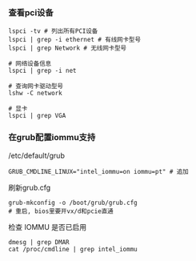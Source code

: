 ### 查看pci设备
```shell
lspci -tv # 列出所有PCI设备
lspci | grep -i ethernet # 有线网卡型号
lspci | grep Network # 无线网卡型号

# 网络设备信息
lspci | grep -i net

# 查询网卡驱动型号
lshw -C network

# 显卡
lspci | grep VGA
```

### 在grub配置iommu支持
/etc/default/grub
```shell
GRUB_CMDLINE_LINUX="intel_iommu=on iommu=pt" # 追加
```

刷新grub.cfg
```shell
grub-mkconfig -o /boot/grub/grub.cfg
# 重启, bios里要开vx/d和pcie直通
```

检查 IOMMU 是否已启用
```shell
dmesg | grep DMAR
cat /proc/cmdline | grep intel_iommu
```